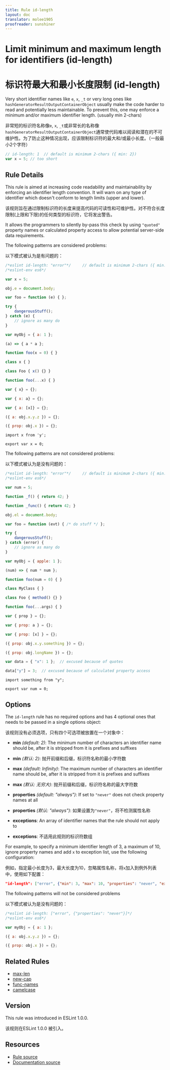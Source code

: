 ```yaml
---
title: Rule id-length
layout: doc
translator: molee1905
proofreader: sunshiner
---
```

<!-- Note: No pull requests accepted for this file. See README.md in the root directory for details. -->

# Limit minimum and maximum length for identifiers (id-length)

# 标识符最大和最小长度限制 (id-length)

Very short identifier names like `e`, `x`, `_t` or very long ones like `hashGeneratorResultOutputContainerObject` usually make the code harder to read and potentially less maintainable. To prevent this, one may enforce a minimum and/or maximum identifier length. (usually min 2-chars)

非常短的标识符名称像`e`, `x`, `_t`或非常长的名称像`hashGeneratorResultOutputContainerObject`通常使代码难以阅读和潜在的不可维护性。为了防止这种情况出现，应该限制标识符的最大和/或最小长度。（一般最小2个字符）

```js
// id-length: 1  // default is minimum 2-chars ({ min: 2})
var x = 5; // too short
```

## Rule Details

This rule is aimed at increasing code readability and maintainability by enforcing an identifier length convention. It will warn on any type of identifier which doesn't conform to length limits (upper and lower).

该规则旨在通过限制标识符的长度来提高代码的可读性和可维护性。对不符合长度限制(上限和下限)的任何类型的标识符，它将发出警告。

It allows the programmers to silently by-pass this check by using `"quoted"` property names or calculated property access to allow potential server-side data requirements.

The following patterns are considered problems:

以下模式被认为是有问题的：

```js
/*eslint id-length: "error"*/     // default is minimum 2-chars ({ min: 2})
/*eslint-env es6*/

var x = 5;

obj.e = document.body;

var foo = function (e) { };

try {
    dangerousStuff();
} catch (e) {
    // ignore as many do
}

var myObj = { a: 1 };

(a) => { a * a };

function foo(x = 0) { }

class x { }

class Foo { x() {} }

function foo(...x) { }

var { x} = {};

var { x: a} = {};

var { a: [x]} = {};

({ a: obj.x.y.z }) = {};

({ prop: obj.x }) = {};
```

```
import x from 'y';

export var x = 0;
```

The following patterns are not considered problems:

以下模式被认为是没有问题的：

```js
/*eslint id-length: "error"*/     // default is minimum 2-chars ({ min: 2})
/*eslint-env es6*/

var num = 5;

function _f() { return 42; }

function _func() { return 42; }

obj.el = document.body;

var foo = function (evt) { /* do stuff */ };

try {
    dangerousStuff();
} catch (error) {
    // ignore as many do
}

var myObj = { apple: 1 };

(num) => { num * num };

function foo(num = 0) { }

class MyClass { }

class Foo { method() {} }

function foo(...args) { }

var { prop } = {};

var { prop: a } = {};

var { prop: [x] } = {};

({ prop: obj.x.y.something }) = {};

({ prop: obj.longName }) = {};

var data = { "x": 1 };  // excused because of quotes

data["y"] = 3;  // excused because of calculated property access
```

```
import something from "y";

export var num = 0;
```


## Options

The `id-length` rule has no required options and has 4 optional ones that needs to be passed in a single options object:

该规则没有必须选项，只有四个可选项被放置在一个对象中：

* **min** *(default: 2)*: The minimum number of characters an identifier name should be, after it is stripped from it is prefixes and suffixes

* **min** *(默认: 2)*: 抛开前缀和后缀，标识符名称的最小字符数

* **max** *(default: Infinity)*: The maximum number of characters an identifier name should be, after it is stripped from it is prefixes and suffixes

* **max** *(默认: 无穷大)*: 抛开前缀和后缀，标识符名称的最大字符数

* **properties** *(default: "always")*: If set to `"never"` does not check property names at all

* **properties** *(默认: "always")*: 如果设置为`"never"`，将不检测属性名称

* **exceptions**: An array of identifier names that the rule should not apply to

* **exceptions**: 不适用此规则的标识符数组

For example, to specify a minimum identifier length of 3, a maximum of 10, ignore property names and add `x` to exception list, use the following configuration:

例如，指定最小长度为3，最大长度为10，忽略属性名称，将`x`加入到例外列表中，使用如下配置：

```json
"id-length": ["error", {"min": 3, "max": 10, "properties": "never", "exceptions": ["x"]}]
```

The following patterns will not be considered problems

以下模式被认为是没有问题的：

```js
/*eslint id-length: ["error", {"properties": "never"}]*/
/*eslint-env es6*/

var myObj = { a: 1 };

({ a: obj.x.y.z }) = {};

({ prop: obj.x }) = {};
```

## Related Rules

* [max-len](max-len)
* [new-cap](new-cap)
* [func-names](func-names)
* [camelcase](camelcase)

## Version

This rule was introduced in ESLint 1.0.0.

该规则在ESLint 1.0.0 被引入。

## Resources

* [Rule source](https://github.com/eslint/eslint/tree/master/lib/rules/id-length.js)
* [Documentation source](https://github.com/eslint/eslint/tree/master/docs/rules/id-length.md)
